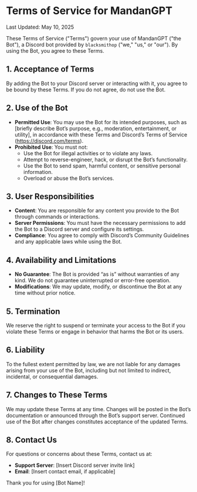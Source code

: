 # Terms of Service for MandanGPT

Last Updated: May 10, 2025

These Terms of Service ("Terms") govern your use of MandanGPT ("the Bot"), a Discord bot provided by `blacksmithop` ("we," "us," or "our"). By using the Bot, you agree to these Terms.

## 1. Acceptance of Terms
By adding the Bot to your Discord server or interacting with it, you agree to be bound by these Terms. If you do not agree, do not use the Bot.

## 2. Use of the Bot
- **Permitted Use**: You may use the Bot for its intended purposes, such as [briefly describe Bot’s purpose, e.g., moderation, entertainment, or utility], in accordance with these Terms and Discord’s Terms of Service (https://discord.com/terms).
- **Prohibited Use**: You must not:
  - Use the Bot for illegal activities or to violate any laws.
  - Attempt to reverse-engineer, hack, or disrupt the Bot’s functionality.
  - Use the Bot to send spam, harmful content, or sensitive personal information.
  - Overload or abuse the Bot’s services.

## 3. User Responsibilities
- **Content**: You are responsible for any content you provide to the Bot through commands or interactions.
- **Server Permissions**: You must have the necessary permissions to add the Bot to a Discord server and configure its settings.
- **Compliance**: You agree to comply with Discord’s Community Guidelines and any applicable laws while using the Bot.

## 4. Availability and Limitations
- **No Guarantee**: The Bot is provided “as is” without warranties of any kind. We do not guarantee uninterrupted or error-free operation.
- **Modifications**: We may update, modify, or discontinue the Bot at any time without prior notice.

## 5. Termination
We reserve the right to suspend or terminate your access to the Bot if you violate these Terms or engage in behavior that harms the Bot or its users.

## 6. Liability
To the fullest extent permitted by law, we are not liable for any damages arising from your use of the Bot, including but not limited to indirect, incidental, or consequential damages.

## 7. Changes to These Terms
We may update these Terms at any time. Changes will be posted in the Bot’s documentation or announced through the Bot’s support server. Continued use of the Bot after changes constitutes acceptance of the updated Terms.

## 8. Contact Us
For questions or concerns about these Terms, contact us at:
- **Support Server**: [Insert Discord server invite link]
- **Email**: [Insert contact email, if applicable]

Thank you for using [Bot Name]!